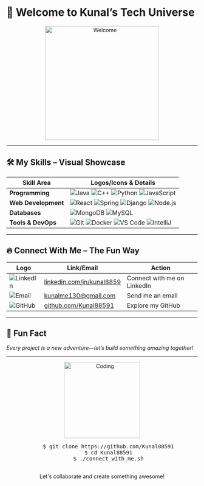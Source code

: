 # 🚀 Welcome to Kunal’s Tech Universe

<p align="center">
  <img src="https://media.giphy.com/media/v1.Y2lkPTc5MGI3NjExcTZxY3I4bmV2ZzV6b2V2cGZlN3JmeXJwZ2V2cWp0bGJhYjJ4eXgxcyZlcD12MV9pbnRlcm5hbF9naWZfYnlfaWQmY3Q9Zw/2Yj2jQqj0pQwE/giphy.gif" alt="Welcome" width="300">
</p>

---

## 🛠️ My Skills – Visual Showcase

| Skill Area           | Logos/Icons & Details                                                                 |
|----------------------|---------------------------------------------------------------------------------------|
| **Programming**      | ![Java](https://img.shields.io/badge/Java-%23ED8B00.svg?style=for-the-badge&logo=java&logoColor=white) ![C++](https://img.shields.io/badge/C%2B%2B-%2300599C.svg?style=for-the-badge&logo=c%2B%2B&logoColor=white) ![Python](https://img.shields.io/badge/Python-3776AB?style=for-the-badge&logo=python&logoColor=white) ![JavaScript](https://img.shields.io/badge/JavaScript-F7DF1E?style=for-the-badge&logo=javascript&logoColor=black) |
| **Web Development**  | ![React](https://img.shields.io/badge/React-20232A?style=for-the-badge&logo=react&logoColor=61DAFB) ![Spring](https://img.shields.io/badge/Spring-6DB33F?style=for-the-badge&logo=spring&logoColor=white) ![Django](https://img.shields.io/badge/Django-092E20?style=for-the-badge&logo=django&logoColor=white) ![Node.js](https://img.shields.io/badge/Node.js-43853D?style=for-the-badge&logo=node.js&logoColor=white) |
| **Databases**        | ![MongoDB](https://img.shields.io/badge/MongoDB-4EA94B?style=for-the-badge&logo=mongodb&logoColor=white) ![MySQL](https://img.shields.io/badge/MySQL-4479A1?style=for-the-badge&logo=mysql&logoColor=white) |
| **Tools & DevOps**   | ![Git](https://img.shields.io/badge/Git-F05032?style=for-the-badge&logo=git&logoColor=white) ![Docker](https://img.shields.io/badge/Docker-2496ED?style=for-the-badge&logo=docker&logoColor=white) ![VS Code](https://img.shields.io/badge/VS%20Code-007ACC?style=for-the-badge&logo=visual-studio-code&logoColor=white) ![IntelliJ](https://img.shields.io/badge/IntelliJ%20IDEA-000000.svg?style=for-the-badge&logo=intellij-idea&logoColor=white) |

---

## 🔥 Connect With Me – The Fun Way

<div align="center">

| Logo | Link/Email | Action |
|------|------------|--------|
| ![LinkedIn](https://img.shields.io/badge/-LinkedIn-0A66C2?style=for-the-badge&logo=linkedin&logoColor=white) | [linkedin.com/in/kunal8859](https://linkedin.com/in/kunal8859) | Connect with me on LinkedIn |
| ![Email](https://img.shields.io/badge/-Email-D14836?style=for-the-badge&logo=gmail&logoColor=white) | [kunalme130@gmail.com](mailto:kunalme130@gmail.com) | Send me an email |
| ![GitHub](https://img.shields.io/badge/-GitHub-181717?style=for-the-badge&logo=github&logoColor=white) | [github.com/Kunal88591](https://github.com/Kunal88591) | Explore my GitHub |

</div>

---

## 🌟 Fun Fact

*Every project is a new adventure—let’s build something amazing together!*

---

<div align="center">
  <img src="https://media.giphy.com/media/v1.Y2lkPTc5MGI3NjExeW9zYXRrZ2R0a2FwNHJwMXF2bWw2dGtyeGp3eWYzaXIxYXRva2t1eSZlcD12MV9pbnRlcm5hbF9naWZfYnlfaWQmY3Q9Zw/3o7qE1YN7aBOFPRw8E/giphy.gif" alt="Coding" width="200">
  <br>
  <pre>
    $ git clone https://github.com/Kunal88591
    $ cd Kunal88591
    $ ./connect_with_me.sh
  </pre>
  <p>Let's collaborate and create something awesome!</p>
</div>
